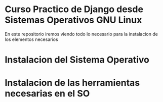 # Curso Practico de Django desde Sistemas Operativos GNU Linux
En este repositorio iremos viendo todo lo necesario para la instalacion de los elementos necesarios 


# Instalacion del Sistema Operativo


# Instalacion de las herramientas necesarias en el SO

